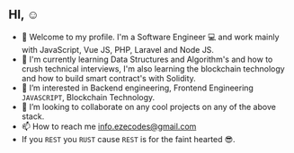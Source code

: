 ## HI, ☺
- 👋 Welcome to my profile. I'm a Software Engineer 💻 and work mainly with JavaScript, Vue JS, PHP, Laravel and Node JS.
- 🔋 I'm currently learning Data Structures and Algorithm's and how to crush technical interviews, I'm also learning the blockchain technology and how to build smart contract's with Solidity.
- 👀 I’m interested in Backend engineering, Frontend Engineering `JAVASCRIPT`, Blockchain Technology.
- 🤝 I’m looking to collaborate on any cool projects on any of the above stack.
- 📫 How to reach me info.ezecodes@gmail.com
- If you `REST` you `RUST` cause `REST` is for the faint hearted 😎.

<!---
codewithdiv/codewithdiv is a ✨ special ✨ repository because its `README.md` (this file) appears on your GitHub profile.
You can click the Preview link to take a look at your changes.
--->
